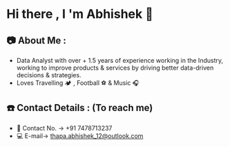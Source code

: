 # Hi there , I 'm Abhishek :raccoon:


## :camera: About Me : 

- Data Analyst with over + 1.5 years of experience working in the Industry, working to improve products & services by driving better        data-driven decisions & strategies.
- Loves Travelling :camping: , Football :soccer:  & Music :headphones:

## :phone: Contact Details : (To reach me)

- :iphone: Contact No. ->  +91 7478713237
- :computer: E-mail-> thapa.abhishek_12@outlook.com



